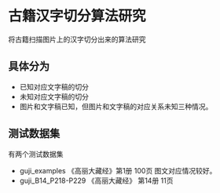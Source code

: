 # 古籍汉字切分算法研究

将古籍扫描图片上的汉字切分出来的算法研究

## 具体分为
- 已知对应文字稿的切分
- 未知对应文字稿的切分
- 图片和文字稿已知，但图片和文字稿的对应关系未知三种情况。

## 测试数据集
有两个测试数据集
- guji_examples  《高丽大藏经》第1册 100页 图文对应情况较好。
- guji_B14_P218-P229  《高丽大藏经》 第14册 11页
